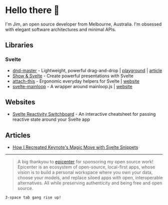# Hello there 👋

I'm Jim, an open source developer from Melbourne, Australia. I'm obsessed with elegant software architectures and minimal APIs.

## Libraries

### Svelte

- [dnd-master](https://github.com/retrotheft/dnd-master) - Lightweight, powerful drag-and-drop | [playground](https://svelte.dev/playground/90a07037a8e044be801de77690f1b838?version=5.40.1) | [article](https://dev.to/retrotheft/dnd-master-lightweight-powerful-drag-and-drop-for-svelte-1bhj)
- [Show & Svelte](https://github.com/retrotheft/show-and-svelte) - Create powerful presentations with Svelte
- [attach-this](https://github.com/retrotheft/attach-this) - Ergonomic everyday helpers for Svelte | [website](https://attach-this.vercel.app/)
- [svelte-mainloop](https://github.com/retrotheft/svelte-mainloop) - A wrapper around mainloop.js | [website](https://svelte-mainloop-site.vercel.app/)

## Websites

- [Svelte Reactivity Switchboard](https://svelte-reactivity-switchboard.vercel.app/) - An interactive cheatsheet for passing reactive state around your Svelte app

## Articles

- [How I Recreated Keynote's Magic Move with Svelte Snippets](https://dev.to/retrotheft/how-i-recreated-keynotes-magic-move-with-svelte-snippets-2p5) 

---


> A big thankyou to [epicenter](https://github.com/epicenter-so/epicenter) for sponsoring my open source work! Epicenter is an ecosystem of open-source, local-first apps, whose vision is to build a personal workspace where you own your data, choose your models, and replace siloed apps with open, interoperable alternatives. All while preserving authenticity and being free and open source.

`3-space tab gang rise up!`

<!--
**retrotheft/retrotheft** is a ✨ _special_ ✨ repository because its `README.md` (this file) appears on your GitHub profile.

Here are some ideas to get you started:

- 🔭 I’m currently working on ...
- 🌱 I’m currently learning ...
- 👯 I’m looking to collaborate on ...
- 🤔 I’m looking for help with ...
- 💬 Ask me about ...
- 📫 How to reach me: ...
- 😄 Pronouns: ...
- ⚡ Fun fact: ...
-->
